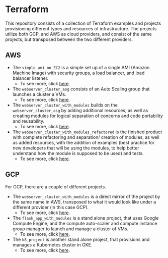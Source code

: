 # Terraform

This repository consists of a collection of Terraform examples and projects provisioning different types and resources of infrastructure. The projects utilize both GCP, and AWS as cloud providers, and consist of the same projects, but transposed between the two different providers.

## AWS

* The `simple_ami_on_EC2` is a simple set up of a single AMI (Amazon Machine Image) with security groups, a load balancer, and load balancer listener.
  * To see more, click [here](aws/simple_ami_on_EC2).
* The `webserver_cluster_asg` consists of an Auto Scaling group that launches a cluster a VMs.
  * To see more, click [here](aws/webserver_cluster_asg).
* The `webserver_cluster_with_modules` builds on the `webserver_cluster_asg` by adding additional resources, as well as creating modules for logical separation of concerns and code portability and reusability.
  * To see more, click [here](aws/webserver_cluster_with_modules).
* The `webserver_cluster_with_modules_refactored` is the finished product with complete refactoring and separation/ creation of modules, as well as added resources, with the addition of examples (best practice for new developers that will be using the modules, to help better understand how the module is supposed to be used) and tests.
  * To see more, click [here](aws/webserver_cluster_modules_refactored).

## GCP

For GCP, there are a couple of different projects.

* The `webserver_cluster_with_modules` is a direct mirror of the project by the same name in AWS, transposed to what it would look like under a different provider (in this case GCP).
  * To see more, click [here](gcp/flask_app_with_modules/README.md).
* The `flask_app_with_modules` is a stand alone project, that uses Google Compute Engine, and the compute auto-scaler and compute instance group manager to launch and manage a cluster of VMs.
  * To see more, click [here](gcp/webserver_cluster_with_modules/README.md).
* The `k8_project` is another stand alone project, that provisions and manages a Kubernetes cluster in GKE.
  * To see more, click [here](gcp/k8_project/README.md).
